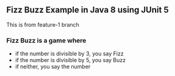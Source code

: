 ## Fizz Buzz Example in Java 8 using JUnit 5
This is from feature-1 branch
### Fizz Buzz is a game where
- if the number is divisible by 3, you say Fizz
- if the number is divisible by 5, you say Buzz
- if neither, you say the number
